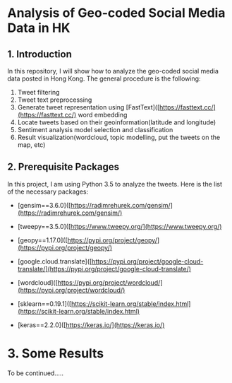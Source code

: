 # Analysis of Geo-coded Social Media Data in HK

## 1. Introduction

In this repository, I will show how to analyze the geo-coded social media data posted in Hong Kong. The general procedure is the following:

1. Tweet filtering 
2. Tweet text preprocessing 
3. Generate tweet representation using [FastText]([https://fasttext.cc/](https://fasttext.cc/) word embedding
4. Locate tweets based on their geoinformation(latitude and longitude)
5. Sentiment analysis model selection and classification
6. Result visualization(wordcloud, topic modelling, put the tweets on the map, etc)

## 2. Prerequisite Packages

In this project, I am using Python 3.5 to analyze the tweets. Here is the list of the necessary packages:

- [gensim==3.6.0]([https://radimrehurek.com/gensim/](https://radimrehurek.com/gensim/)

- [tweepy==3.5.0]([https://www.tweepy.org/](https://www.tweepy.org/)

- [geopy==1.17.0]([https://pypi.org/project/geopy/](https://pypi.org/project/geopy/)

- [google.cloud.translate]([https://pypi.org/project/google-cloud-translate/](https://pypi.org/project/google-cloud-translate/)

- [wordcloud]([https://pypi.org/project/wordcloud/](https://pypi.org/project/wordcloud/)

- [sklearn==0.19.1]([https://scikit-learn.org/stable/index.html](https://scikit-learn.org/stable/index.html)

- [keras==2.2.0]([https://keras.io/](https://keras.io/)

# 3. Some Results

To be continued.....


